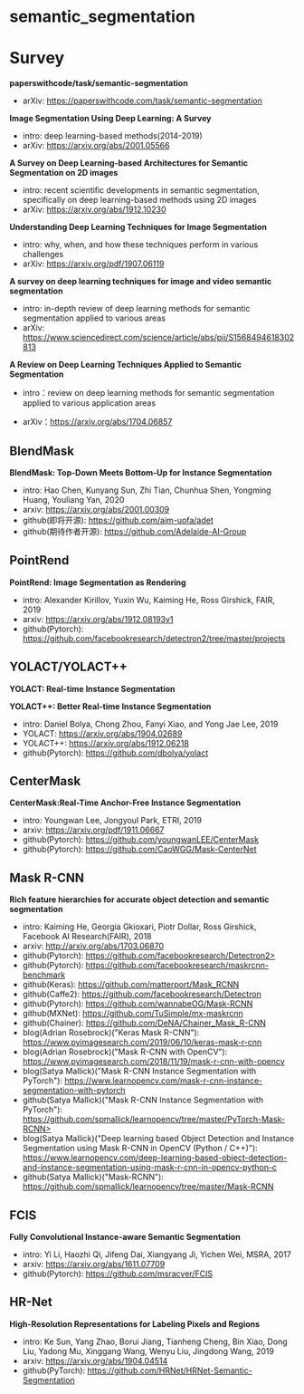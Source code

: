 # semantic_segmentation

# Survey

**paperswithcode/task/semantic-segmentation**

- arXiv: <https://paperswithcode.com/task/semantic-segmentation>

**Image Segmentation Using Deep Learning: A Survey**

- intro: deep learning-based methods(2014-2019)
- arXiv: <https://arxiv.org/abs/2001.05566>

**A Survey on Deep Learning-based Architectures for Semantic Segmentation on 2D images**

- intro: recent scientific developments in semantic segmentation, specifically on deep learning-based methods using 2D images
- arXiv: <https://arxiv.org/abs/1912.10230>

**Understanding Deep Learning Techniques for Image Segmentation**

- intro: why, when, and how these techniques perform in various challenges
- arXiv: <https://arxiv.org/pdf/1907.06119>

**A survey on deep learning techniques for image and video semantic segmentation**

- intro: in-depth review of deep learning methods for semantic segmentation applied to various areas
- arXiv: <https://www.sciencedirect.com/science/article/abs/pii/S1568494618302813>

**A Review on Deep Learning Techniques Applied to Semantic Segmentation**

- intro：review on deep learning methods for semantic segmentation applied to various application areas

- arXiv：<https://arxiv.org/abs/1704.06857>

## BlendMask

**BlendMask: Top-Down Meets Bottom-Up for Instance Segmentation**

- intro: Hao Chen, Kunyang Sun, Zhi Tian, Chunhua Shen, Yongming Huang, Youliang Yan, 2020
- arxiv: <https://arxiv.org/abs/2001.00309>
- github(即将开源): <https://github.com/aim-uofa/adet>
- github(期待作者开源): <https://github.com/Adelaide-AI-Group>

## PointRend

**PointRend: Image Segmentation as Rendering**

- intro: Alexander Kirillov, Yuxin Wu, Kaiming He, Ross Girshick, FAIR, 2019
- arxiv: <https://arxiv.org/abs/1912.08193v1>
- github(Pytorch): <https://github.com/facebookresearch/detectron2/tree/master/projects>

## YOLACT/YOLACT++

**YOLACT: Real-time Instance Segmentation**

**YOLACT++: Better Real-time Instance Segmentation**

- intro: Daniel Bolya, Chong Zhou, Fanyi Xiao, and Yong Jae Lee, 2019
- YOLACT: <https://arxiv.org/abs/1904.02689>
- YOLACT++: <https://arxiv.org/abs/1912.06218>
- github(Pytorch): <https://github.com/dbolya/yolact>

## CenterMask

**CenterMask:Real-Time Anchor-Free Instance Segmentation**

- intro: Youngwan Lee, Jongyoul Park, ETRI, 2019
- arxiv: <https://arxiv.org/pdf/1911.06667>
- github(Pytorch): <https://github.com/youngwanLEE/CenterMask>
- github(Pytorch): <https://github.com/CaoWGG/Mask-CenterNet>

## Mask R-CNN

**Rich feature hierarchies for accurate object detection and semantic segmentation**

- intro: Kaiming He, Georgia Gkioxari, Piotr Dollar, Ross Girshick, Facebook AI Research(FAIR), 2018
- arxiv: <http://arxiv.org/abs/1703.06870>
- github(Pytorch): https://github.com/facebookresearch/Detectron2>
- github(Pytorch): <https://github.com/facebookresearch/maskrcnn-benchmark>
- github(Keras): <https://github.com/matterport/Mask_RCNN>
- github(Caffe2): <https://github.com/facebookresearch/Detectron>
- github(Pytorch): <https://github.com/wannabeOG/Mask-RCNN>
- github(MXNet): <https://github.com/TuSimple/mx-maskrcnn>
- github(Chainer): <https://github.com/DeNA/Chainer_Mask_R-CNN>
- blog(Adrian Rosebrock)("Keras Mask R-CNN"): <https://www.pyimagesearch.com/2019/06/10/keras-mask-r-cnn>
- blog(Adrian Rosebrock)("Mask R-CNN with OpenCV"): <https://www.pyimagesearch.com/2018/11/19/mask-r-cnn-with-opencv>
- blog(Satya Mallick)("Mask R-CNN Instance Segmentation with PyTorch"): <https://www.learnopencv.com/mask-r-cnn-instance-segmentation-with-pytorch>
- github(Satya Mallick)("Mask R-CNN Instance Segmentation with PyTorch"): https://github.com/spmallick/learnopencv/tree/master/PyTorch-Mask-RCNN>
- blog(Satya Mallick)("Deep learning based Object Detection and Instance Segmentation using Mask R-CNN in OpenCV (Python / C++)"): <https://www.learnopencv.com/deep-learning-based-object-detection-and-instance-segmentation-using-mask-r-cnn-in-opencv-python-c>
- github(Satya Mallick)("Mask-RCNN"): <https://github.com/spmallick/learnopencv/tree/master/Mask-RCNN>

## FCIS

**Fully Convolutional Instance-aware Semantic Segmentation**

- intro: Yi Li, Haozhi Qi, Jifeng Dai, Xiangyang Ji, Yichen Wei, MSRA, 2017
- arxiv: <https://arxiv.org/abs/1611.07709>
- github(Pytorch): <https://github.com/msracver/FCIS>

## HR-Net

**High-Resolution Representations for Labeling Pixels and Regions**

- intro: Ke Sun, Yang Zhao, Borui Jiang, Tianheng Cheng, Bin Xiao, Dong Liu, Yadong Mu, Xinggang Wang, Wenyu Liu, Jingdong Wang, 2019
- arxiv: <https://arxiv.org/abs/1904.04514>
- github(PyTorch): <https://github.com/HRNet/HRNet-Semantic-Segmentation>
